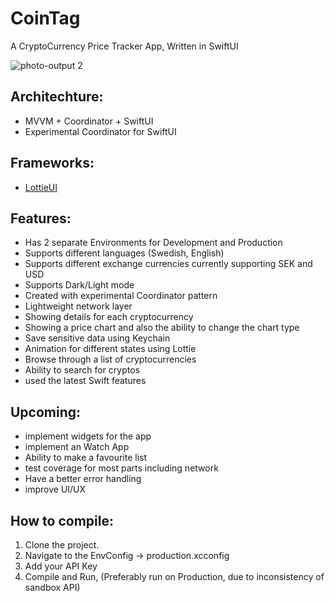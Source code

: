 # CoinTag
A CryptoCurrency Price Tracker App, Written in SwiftUI

![photo-output 2](https://github.com/EmadBeyrami/CoinTag/blob/main/Group%202.png)

## Architechture:
* MVVM + Coordinator + SwiftUI
* Experimental Coordinator for SwiftUI

## Frameworks:
* [LottieUI](https://github.com/jasudev/LottieUI)

## Features:
* Has 2 separate Environments for Development and Production
* Supports different languages (Swedish, English)
* Supports different exchange currencies currently supporting SEK and USD
* Supports Dark/Light mode
* Created with experimental Coordinator pattern
* Lightweight network layer
* Showing details for each cryptocurrency
* Showing a price chart and also the ability to change the chart type
* Save sensitive data using Keychain
* Animation for different states using Lottie
* Browse through a list of cryptocurrencies
* Ability to search for cryptos
* used the latest Swift features

## Upcoming:
* implement widgets for the app
* implement an Watch App
* Ability to make a favourite list
* test coverage for most parts including network
* Have a better error handling
* improve UI/UX

## How to compile:
1. Clone the project.
2. Navigate to the EnvConfig -> production.xcconfig
3. Add your API Key
4. Compile and Run, (Preferably run on Production, due to inconsistency of sandbox API)






